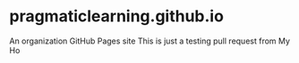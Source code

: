# pragmaticlearning.github.io
An organization GitHub Pages site
This is just a testing pull request from My Ho
